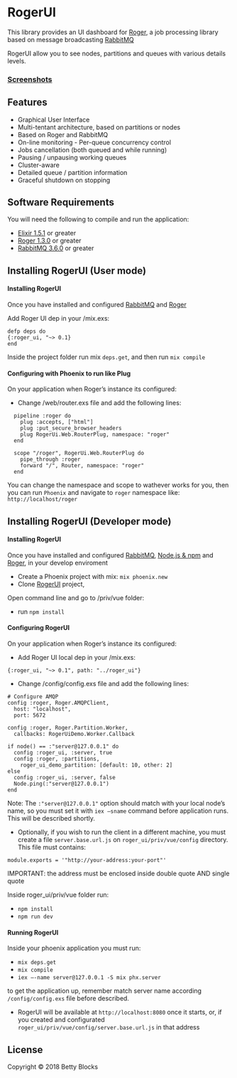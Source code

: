 # RogerUI


This library provides an UI dashboard for [Roger](https://github.com/bettyblocks/roger), a job processing library based on message broadcasting [RabbitMQ](https://www.rabbitmq.com)

RogerUI allow you to see nodes, partitions and queues with various details levels.

### [Screenshots](https://github.com/spadaveccia/roger_ui/tree/master/screenshots)

## Features

- Graphical User Interface
- Multi-tentant architecture, based on partitions or nodes
- Based on Roger and RabbitMQ
- On-line monitoring - Per-queue concurrency control
- Jobs cancellation (both queued and while running)
- Pausing / unpausing working queues
- Cluster-aware
- Detailed queue / partition information
- Graceful shutdown on stopping

## Software Requirements

You will need the following to compile and run the application:

* [Elixir 1.5.1](https://elixir-lang.org/install.html) or greater
* [Roger 1.3.0](https://github.com/bettyblocks/roger/blob/master/README.md#getting-started) or greater
* [RabbitMQ 3.6.0](https://www.rabbitmq.com/#getstarted) or greater

## Installing RogerUI (User mode)

#### Installing RogerUI

Once you have installed and configured [RabbitMQ](https://www.rabbitmq.com/#getstarted) and [Roger](https://github.com/bettyblocks/roger/blob/master/README.md#getting-started)

Add Roger UI dep in your /mix.exs:
```
defp deps do
{:roger_ui, "~> 0.1}
end
```

Inside the project folder run mix `deps.get`, and then run `mix compile`

#### Configuring with Phoenix to run like Plug

On your application when Roger’s instance its configured:
- Change /web/router.exs file and add the following lines:

```
  pipeline :roger do
    plug :accepts, ["html"]
    plug :put_secure_browser_headers
    plug RogerUi.Web.RouterPlug, namespace: "roger"
  end

  scope "/roger", RogerUi.Web.RouterPlug do
    pipe_through :roger
    forward "/", Router, namespace: "roger"
  end
```
You can change the namespace and scope to wathever works for you, then you can run `Phoenix` and navigate to `roger` namespace like: `http://localhost/roger`

## Installing RogerUI (Developer mode)

#### Installing RogerUI

Once you have installed and configured [RabbitMQ](https://www.rabbitmq.com/#getstarted), [Node.js & npm](https://docs.npmjs.com/getting-started/installing-node) and [Roger](https://github.com/bettyblocks/roger/blob/master/README.md#getting-started), in your develop enviroment

- Create a Phoenix project with mix:  `mix phoenix.new`
- Clone [RogerUI](https://github.com/bettyblocks/roger_ui) project,

 Open command line and go to /priv/vue folder:
- run  `npm install` 

#### Configuring RogerUI

On your application when Roger’s instance its configured:
- Add Roger UI local dep in your /mix.exs:
```
{:roger_ui, "~> 0.1", path: "../roger_ui"}
```
- Change /config/config.exs file and add the following lines:
```
# Configure AMQP
config :roger, Roger.AMQPClient,
  host: "localhost",
  port: 5672

config :roger, Roger.Partition.Worker,
  callbacks: RogerUiDemo.Worker.Callback

if node() == :"server@127.0.0.1" do
  config :roger_ui, :server, true
  config :roger, :partitions,
    roger_ui_demo_partition: [default: 10, other: 2]
else
  config :roger_ui, :server, false
  Node.ping(:"server@127.0.0.1")
end
```
Note: The `:"server@127.0.0.1"` option should match with your local node’s name, so you must set it with `iex –sname` command before application runs. This will be described shortly.

- Optionally, if you wish to run the client in a different machine, you must create a file `server.base.url.js` on `roger_ui/priv/vue/config` directory. This file must contains:

```
module.exports = '"http://your-address:your-port"'
```
IMPORTANT: the address must be enclosed inside double quote AND single quote

Inside roger_ui/priv/vue folder run:
- `npm install`
- `npm run dev`

#### Running RogerUI

Inside your phoenix application you must run:
- `mix deps.get`
- `mix compile` 
- `iex –-name server@127.0.0.1 -S mix phx.server` 

to get the application up, remember match server name according `/config/config.exs` file before described.
- RogerUI will be available at `http://localhost:8080` once it starts, or, if you created and configurated `roger_ui/priv/vue/config/server.base.url.js` in that address


## License

Copyright © 2018 Betty Blocks

